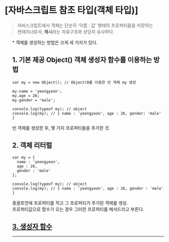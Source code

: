# [자바스크립트 참조 타입(객체 타입)]
> 자바스크립트에서 객체는 단순히 '이름 : 값' 형태의 프로퍼티들을 저장하는<br>
컨테이너로서, <b>해시</b>라는 자료구조와 상당히 유사하다.<br>


<ul>
* 객체를 생성하는 방법은 크게 세 가지가 있다.
<h2>1. 기본 제공 Object() 객체 생성자 함수를 이용하는 방법</h2>

```
var my = new Object(); // Object(0를 이용한 빈 객체 my 생성

my.name = 'yeongyeon';
my.age = 26;
my.gender = 'male';

console.log(typeof my); // object
console.log(my); // { name : 'yeongyeon', age : 26, gender: 'male' }
```

빈 객체를 생성한 후, 몇 가지 프로퍼티들을 추가한 것.

<h2>2. 객체 리터럴</h2>

```
var my = {
  name : 'yeongyeon',
  age : 26,
  gender : 'male'
};

console.log(typeof my); // object
console.log(my); // { name : 'yeongyeon', age : 26, gender : 'male' }
```

중괄호안에 프로퍼티를 적고 그 프로퍼티가 추가된 객체를 생성.<br>
프로퍼티값으로 함수가 오는 경우 그러한 프로퍼티를 메서드라고 부른다.

<h2><a href="">3. 생성자 함수</a></h2>

***


</ul>
